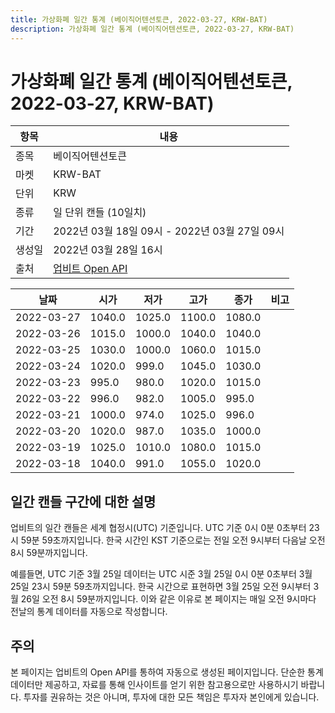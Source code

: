 ```yaml
---
title: 가상화폐 일간 통계 (베이직어텐션토큰, 2022-03-27, KRW-BAT)
description: 가상화폐 일간 통계 (베이직어텐션토큰, 2022-03-27, KRW-BAT)
---
```



가상화폐 일간 통계 (베이직어텐션토큰, 2022-03-27, KRW-BAT)
===

|항목|내용|
|--|--|
|종목|베이직어텐션토큰|
|마켓|KRW-BAT|
|단위|KRW|
|종류|일 단위 캔들 (10일치)|
|기간|2022년 03월 18일 09시 - 2022년 03월 27일 09시|
|생성일|2022년 03월 28일 16시|
|출처|[업비트 Open API](https://docs.upbit.com)|


|날짜|시가|저가|고가|종가|비고|
|--|--|--|--|--|--|
|2022-03-27|1040.0|1025.0|1100.0|1080.0|    |
|2022-03-26|1015.0|1000.0|1040.0|1040.0|    |
|2022-03-25|1030.0|1000.0|1060.0|1015.0|    |
|2022-03-24|1020.0|999.0|1045.0|1030.0|    |
|2022-03-23|995.0|980.0|1020.0|1015.0|    |
|2022-03-22|996.0|982.0|1005.0|995.0|    |
|2022-03-21|1000.0|974.0|1025.0|996.0|    |
|2022-03-20|1020.0|987.0|1035.0|1000.0|    |
|2022-03-19|1025.0|1010.0|1080.0|1015.0|    |
|2022-03-18|1040.0|991.0|1055.0|1020.0|    |


일간 캔들 구간에 대한 설명
---


업비트의 일간 캔들은 세계 협정시(UTC) 기준입니다. 
UTC 기준 0시 0분 0초부터 23시 59분 59초까지입니다. 
한국 시간인 KST 기준으로는 전일 오전 9시부터 다음날 오전 8시 59분까지입니다. 


예를들면, UTC 기준 3월 25일 데이터는 UTC 시준 3월 25일 0시 0분 0초부터 3월 25일 23시 59분 59초까지입니다. 
한국 시간으로 표현하면 3월 25일 오전 9시부터 3월 26일 오전 8시 59분까지입니다. 
이와 같은 이유로 본 페이지는 매일 오전 9시마다 전날의 통계 데이터를 자동으로 작성합니다. 


주의
---


본 페이지는 업비트의 Open API를 통하여 자동으로 생성된 페이지입니다. 
단순한 통계 데이터만 제공하고, 자료를 통해 인사이트를 얻기 위한 참고용으로만 사용하시기 바랍니다. 
투자를 권유하는 것은 아니며, 투자에 대한 모든 책임은 투자자 본인에게 있습니다. 
